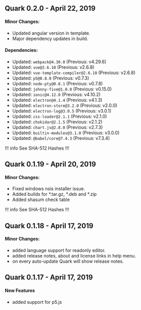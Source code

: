 <!-- Quark-0.2.0-start -->
## Quark 0.2.0 - April 22, 2019

#### Minor Changes:
* Updated angular version in template.
* Major dependency updates in build.

#### Dependencies:
* Updated: `webpack@4.30.0` (Previous: v4.29.6)
* Updated: `vue@2.6.10` (Previous: v2.6.8)
* Updated: `vue-template-compiler@2.6.10` (Previous: v2.6.8)
* Updated: `p5@0.8.0` (Previous: v0.7.3)
* Updated: `node-pty@0.8.1` (Previous: v0.7.8)
* Updated: `johnny-five@1.0.0` (Previous: v0.15.0)
* Updated: `ionic@4.12.0` (Previous: v4.10.2)
* Updated: `electron@4.1.4` (Previous: v4.1.3)
* Updated: `electron-store@3.2.0` (Previous: v2.0.0)
* Updated: `electron-log@3.0.5` (Previous: v3.0.1)
* Updated: `css-loader@2.1.1` (Previous: v2.1.0)
* Updated: `chokidar@2.1.5` (Previous: v2.1.2)
* Updated: `chart.js@2.8.0` (Previous: v2.7.3)
* Updated: `builtin-modules@3.1.0` (Previous: v3.0.0)
* Updated: `@babel/core@7.4.3` (Previous: v7.3.4)


!!! info See SHA-512 Hashes
<DropDown>
<ReleaseNotes :sha='{
    "Quark-linux-amd64-0.2.0.deb": "du19RF/Vgx3+1HPDohAGW36SaqVnR0JMHdZjRygdknCr7TejQ/PutkiUqnelB67dIfbMi5VjS8qIQ8pXnc1PYQ==",
    "Quark-win-0.2.0.exe": "ecSS0qJFDhPLLyZ0G7zmqaFJqq9BRkv1JQiPxk2dCuKNigV5/EBa5lWTROP1f02fAkLgDuCQ+JOkRxgVzAkE3w==",
    "Quark-win-x64-0.2.0.zip": "v7q/jmmbNZVV9oqRCY/Rr+/OY2AMjnml5gCN3MIlrEbYvblD8yEfKro2CUGrASav5QalqJ9Crf2tomRZnwNisA==",
    "Quark-linux-x64-0.2.0.tar.gz": "hXJY76RwNgt4JV52qxWdtzsOaA7aMuTAm2oqN//HK0e3j4OInWfRq8ROGf9KXlWFHTw9fC17Xt0dKG7bzQb0tQ==",
    "Quark-linux-x86_64-0.2.0.AppImage": "0d8AOrHaa04uY9Vj0k6/6nvr9lsvcFH4pknbA/Lyk309XgWP5KkAVnblUMBlXSCcNL1TcHqlYmTgZxzDSlfbnQ=="
}' />
</DropDown>
!!!

<!-- ---------------------------------------------- -->
<!-- Quark-0.2.0-end -->


<!-- Quark-0.1.19-start -->
## Quark 0.1.19 - April 20, 2019

#### Minor Changes:
* Fixed windows nsis installer issue.
* Added builds for *.tar.gz, *.deb and *.zip
* Added shasum check table

!!! info See SHA-512 Hashes
<DropDown>
<ReleaseNotes :sha='{
    "Quark-linux-amd64-0.1.19.deb": "mOoXmJWxwtlVzhiG9V+/0gw5+rQgYbPsFsBNxbXSB6BoEvts0vN8nEc+BioyjpA5cN3Lx0VTyAEbm/mE/NZNNQ==",
    "Quark-win-0.1.19.exe": "zImOKl1f13HgunFcnWmAhTp6YLdCqjqhMcY88n8Ap+a0pCN/XRSKaanTv5o+h6lvKiYejPTDxJDtjwF6mYGA2Q==",
    "Quark-win-x64-0.1.19.zip": "eqgGOooaRzn2VJqK/mENze830pSLe/+n1zWz6Km6ijp28kq2m8tFt2w94SkC1YnI2uEIS2dQ1uALk8+QSNZyjA==",
    "Quark-linux-x64-0.1.19.tar.gz": "dIx/SsTLJMfNCd7pR5+8paaFpgFgIbRlRUU50lL4pAxzsW9TltFhFqokJ3MUVtlmns8Y9FfJ/b4ITapTBgQd5w==",
    "Quark-linux-x86_64-0.1.19.AppImage": "/q6HfREVZUeeuqh5V+tvVf/gjAWS+MvnXAXCcOPn832sDf+tL5sMB3f4b2ntglTTjakCmnotYAljmeXIg3+QtQ=="
}' />
</DropDown>
!!!

<!-- ---------------------------------------------- -->
<!-- Quark-0.1.19-end -->


## Quark 0.1.18 - April 17, 2019

#### Minor Changes:
* added language support for readonly editor.
* added release notes, about and license links in help menu.
* on every auto-update Quark will show release notes. 


<!-- ---------------------------------------------- -->


## Quark 0.1.17 - April 17, 2019

#### New Features
* added support for p5.js


<!-- ---------------------------------------------- -->

